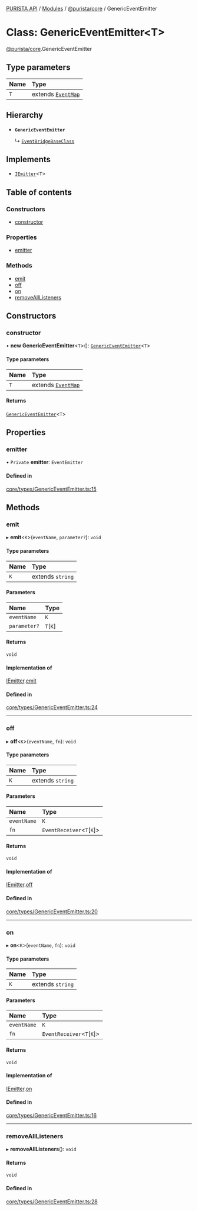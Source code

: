 [PURISTA API](../README.md) / [Modules](../modules.md) / [@purista/core](../modules/purista_core.md) / GenericEventEmitter

# Class: GenericEventEmitter\<T\>

[@purista/core](../modules/purista_core.md).GenericEventEmitter

## Type parameters

| Name | Type |
| :------ | :------ |
| `T` | extends [`EventMap`](../modules/purista_core.md#eventmap) |

## Hierarchy

- **`GenericEventEmitter`**

  ↳ [`EventBridgeBaseClass`](purista_core.EventBridgeBaseClass.md)

## Implements

- [`IEmitter`](../interfaces/purista_core.IEmitter.md)\<`T`\>

## Table of contents

### Constructors

- [constructor](purista_core.GenericEventEmitter.md#constructor)

### Properties

- [emitter](purista_core.GenericEventEmitter.md#emitter)

### Methods

- [emit](purista_core.GenericEventEmitter.md#emit)
- [off](purista_core.GenericEventEmitter.md#off)
- [on](purista_core.GenericEventEmitter.md#on)
- [removeAllListeners](purista_core.GenericEventEmitter.md#removealllisteners)

## Constructors

### constructor

• **new GenericEventEmitter**\<`T`\>(): [`GenericEventEmitter`](purista_core.GenericEventEmitter.md)\<`T`\>

#### Type parameters

| Name | Type |
| :------ | :------ |
| `T` | extends [`EventMap`](../modules/purista_core.md#eventmap) |

#### Returns

[`GenericEventEmitter`](purista_core.GenericEventEmitter.md)\<`T`\>

## Properties

### emitter

• `Private` **emitter**: `EventEmitter`

#### Defined in

[core/types/GenericEventEmitter.ts:15](https://github.com/puristajs/purista/blob/master/packages/core/src/core/types/GenericEventEmitter.ts#L15)

## Methods

### emit

▸ **emit**\<`K`\>(`eventName`, `parameter?`): `void`

#### Type parameters

| Name | Type |
| :------ | :------ |
| `K` | extends `string` |

#### Parameters

| Name | Type |
| :------ | :------ |
| `eventName` | `K` |
| `parameter?` | `T`[`K`] |

#### Returns

`void`

#### Implementation of

[IEmitter](../interfaces/purista_core.IEmitter.md).[emit](../interfaces/purista_core.IEmitter.md#emit)

#### Defined in

[core/types/GenericEventEmitter.ts:24](https://github.com/puristajs/purista/blob/master/packages/core/src/core/types/GenericEventEmitter.ts#L24)

___

### off

▸ **off**\<`K`\>(`eventName`, `fn`): `void`

#### Type parameters

| Name | Type |
| :------ | :------ |
| `K` | extends `string` |

#### Parameters

| Name | Type |
| :------ | :------ |
| `eventName` | `K` |
| `fn` | `EventReceiver`\<`T`[`K`]\> |

#### Returns

`void`

#### Implementation of

[IEmitter](../interfaces/purista_core.IEmitter.md).[off](../interfaces/purista_core.IEmitter.md#off)

#### Defined in

[core/types/GenericEventEmitter.ts:20](https://github.com/puristajs/purista/blob/master/packages/core/src/core/types/GenericEventEmitter.ts#L20)

___

### on

▸ **on**\<`K`\>(`eventName`, `fn`): `void`

#### Type parameters

| Name | Type |
| :------ | :------ |
| `K` | extends `string` |

#### Parameters

| Name | Type |
| :------ | :------ |
| `eventName` | `K` |
| `fn` | `EventReceiver`\<`T`[`K`]\> |

#### Returns

`void`

#### Implementation of

[IEmitter](../interfaces/purista_core.IEmitter.md).[on](../interfaces/purista_core.IEmitter.md#on)

#### Defined in

[core/types/GenericEventEmitter.ts:16](https://github.com/puristajs/purista/blob/master/packages/core/src/core/types/GenericEventEmitter.ts#L16)

___

### removeAllListeners

▸ **removeAllListeners**(): `void`

#### Returns

`void`

#### Defined in

[core/types/GenericEventEmitter.ts:28](https://github.com/puristajs/purista/blob/master/packages/core/src/core/types/GenericEventEmitter.ts#L28)
